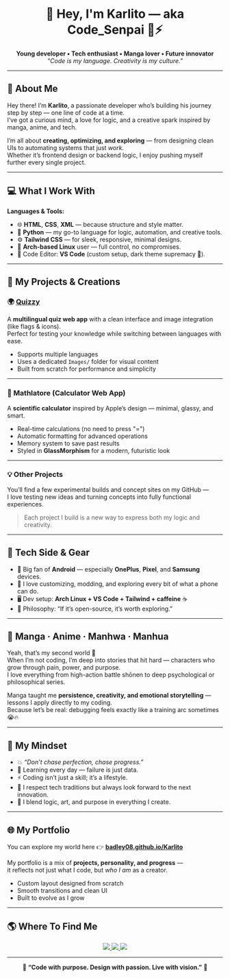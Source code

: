 <h1 align="center">👋 Hey, I'm Karlito — aka Code_Senpai 🧠⚡</h1>

<p align="center">
  <b>Young developer • Tech enthusiast • Manga lover • Future innovator</b><br>
  <i>"Code is my language. Creativity is my culture."</i>
</p>

---

## 🧩 About Me

Hey there! I’m **Karlito**, a passionate developer who’s building his journey step by step — one line of code at a time.  
I’ve got a curious mind, a love for logic, and a creative spark inspired by manga, anime, and tech.

I’m all about **creating, optimizing, and exploring** — from designing clean UIs to automating systems that just *work*.  
Whether it’s frontend design or backend logic, I enjoy pushing myself further every single project.

---

## 💻 What I Work With

**Languages & Tools:**
- 🌐 **HTML**, **CSS**, **XML** — because structure and style matter.  
- 🐍 **Python** — my go-to language for logic, automation, and creative tools.  
- ⚙️ **Tailwind CSS** — for sleek, responsive, minimal designs.  
- 🧠 **Arch-based Linux** user — full control, no compromises.  
- 🧩 Code Editor: **VS Code** (custom setup, dark theme supremacy 🖤).

---

## 🚀 My Projects & Creations

### 🌍 [Quizzy](https://github.com/badley08/Quizzy)
A **multilingual quiz web app** with a clean interface and image integration (like flags & icons).  
Perfect for testing your knowledge while switching between languages with ease.  
- Supports multiple languages  
- Uses a dedicated `Images/` folder for visual content  
- Built from scratch for performance and simplicity  

---

### 🧮 Mathlatore (Calculator Web App)
A **scientific calculator** inspired by Apple’s design — minimal, glassy, and smart.  
- Real-time calculations (no need to press "=")  
- Automatic formatting for advanced operations  
- Memory system to save past results  
- Styled in **GlassMorphism** for a modern, futuristic look  

---

### 💡 Other Projects
You’ll find a few experimental builds and concept sites on my GitHub —  
I love testing new ideas and turning concepts into fully functional experiences.  

> Each project I build is a new way to express both my logic and creativity.  

---

## 📱 Tech Side & Gear

- 💚 Big fan of **Android** — especially **OnePlus**, **Pixel**, and **Samsung** devices.  
- 🧩 I love customizing, modding, and exploring every bit of what a phone can do.  
- 🖥️ Dev setup: **Arch Linux + VS Code + Tailwind + caffeine** ☕  
- 🧠 Philosophy: “If it’s open-source, it’s worth exploring.”  

---

## 🎌 Manga · Anime · Manhwa · Manhua

Yeah, that’s my second world 🌙  
When I’m not coding, I’m deep into stories that hit hard — characters who grow through pain, power, and purpose.  
I love everything from high-action battle shōnen to deep psychological or philosophical series.  

Manga taught me **persistence, creativity, and emotional storytelling** — lessons I apply directly to my coding.  
Because let’s be real: debugging feels exactly like a training arc sometimes 😭🔥  

---

## 🧭 My Mindset

- 💥 *“Don’t chase perfection, chase progress.”*  
- 🌱 Learning every day — failure is just data.  
- ⚡ Coding isn’t just a skill; it’s a lifestyle.  
- 🧘 I respect tech traditions but always look forward to the next innovation.  
- 🧩 I blend logic, art, and purpose in everything I create.  

---

## 🌐 My Portfolio

You can explore my world here 👉 [**badley08.github.io/Karlito**](https://badley08.github.io/Karlito)

My portfolio is a mix of **projects, personality, and progress** —  
it reflects not just what I code, but *who I am* as a creator.  
- Custom layout designed from scratch  
- Smooth transitions and clean UI  
- Built to evolve as I grow  

---

## 🌎 Where To Find Me

<p align="center">
  <a href="https://github.com/badley08">
    <img src="https://img.shields.io/badge/GitHub-100000?style=for-the-badge&logo=github&logoColor=white"/>
  </a>
  <a href="https://x.com/Badley08">
    <img src="https://img.shields.io/badge/Twitter / X-000000?style=for-the-badge&logo=x&logoColor=white"/>
  </a>
  <a href="https://www.tiktok.com/@code_senpai">
    <img src="https://img.shields.io/badge/TikTok-010101?style=for-the-badge&logo=tiktok&logoColor=white"/>
  </a>
</p>

---

<p align="center">
  🧠 <b>“Code with purpose. Design with passion. Live with vision.”</b> 💫
</p>
